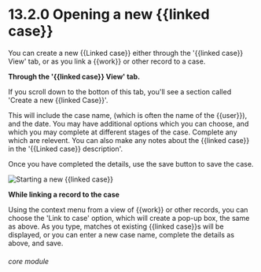 # 13.2.0    Opening a new {{linked case}}

You can create a new {{Linked case}} either through the '{{linked case}} View' tab, or as you link a {{work}} or other record to a case.

__Through the '{{linked case}} View' tab.__

If you scroll down to the botton of this tab, you'll see a section called 'Create a new {{linked Case}}'.

This will include the case name, (which is often the name of the {{user}}), and the date.  You may have additional options which you can choose, and which you may complete at different stages of the case. Complete any which are relevent.  You can also make any notes about the {{linked case}} in the '{{Linked case}} description'.

Once you have completed the details, use the save button to save the case.

![Starting a new {{linked case}}]({{imgpath}}95a.png)

__While linking a record to the case__

Using the context menu from a view of {{work}} or other records, you can choose the 'Link to case' option, which will create a pop-up box, the same as above.  As you type, matches ot existing {{linked case}}s will be displayed, or you can enter a new case name, complete the details as above, and save.




###### core module

